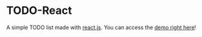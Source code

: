 # TODO-React
A simple TODO list made with [react.js](http://facebook.github.io/react/index.html). You can access the [demo right here](http://viniciusmichelutti.github.io/TODO-React/)!
